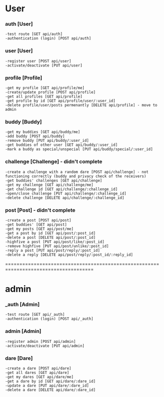 # User

### auth [User]

    -test route [GET api/auth]
    -authentication (login) [POST api/auth]

### user [User]

    -register user [POST api/user]
    -activate/deactivate [PUT api/user]

### profile [Profile]

    -get my profile [GET api/profile/me]
    -create/update profile [POST api/profile]
    -get all profiles [GET api/profile]
    -get profile by id [GET api/profile/user/:user_id]
    -delete profile/user/posts permenantly [DELETE api/profile] - move to admin

### buddy [Buddy]

    -get my buddies [GET api/buddy/me]
    -add buddy [POST api/buddy]
    -remove buddy [PUT api/buddy/:user_id]
    -get buddies of other user [GET api/buddy/:user_id]
    -mark a buddy as special/unspecial [PUT api/buddy/special/:user_id]

### challenge [Challenge] - didn't complete

    -create a challenge with a random dare [POST api/challenge] - not functioning correctly (buddy and privacy check of the receivers)
    -get buddies' challenges [GET api/challenge]
    -get my challenge [GET api/challenge/me]
    -get challenge id [GET api/challenge/:challenge_id]
    -open/close challenge [PUT api/challenge/:challenge_id]
    -delete challenge [DELETE api/challenge/:challenge_id]

### post [Post] - didn't complete

    -create a post [POST api/post]
    -get buddies' [GET api/post]
    -get my posts [GET api/post/me]
    -get a post by id [GET api/post/:post_id]
    -delete a post [DELETE api/post/:post_id]
    -highfive a post [PUT api/post/like/:post_id]
    -remove highfive [PUT api/post/unlike/:post_id]
    -reply a post [PUT api/post/reply/:post_id]
    -delete a reply [DELETE api/post/reply/:post_id/:reply_id]

=====================================================================================

# admin

### _auth [Admin]

    -test route [GET api/_auth]
    -authentication (login) [POST api/_auth]

### admin [Admin]

    -register admin [POST api/admin]
    -activate/deactivate [PUT api/admin]

### dare [Dare]

    -create a dare [POST api/dare]
    -get all dares [GET api/dare]
    -get my dares [GET api/dare/me]
    -get a dare by id [GET api/dare/:dare_id]
    -update a dare [PUT api/dare/:dare_id]
    -delete a dare [DELETE api/dare/:dare_id]
